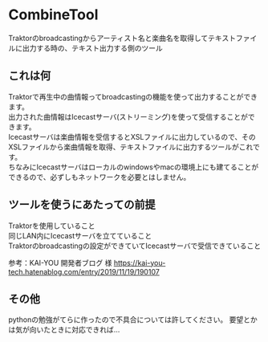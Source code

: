 # CombineTool
Traktorのbroadcastingからアーティスト名と楽曲名を取得してテキストファイルに出力する時の、テキスト出力する側のツール

## これは何
Traktorで再生中の曲情報ってbroadcastingの機能を使って出力することができます。  
出力された曲情報はIcecastサーバ(ストリーミング)を使って受信することができます。  
Icecastサーバは楽曲情報を受信するとXSLファイルに出力しているので、そのXSLファイルから楽曲情報を取得、テキストファイルに出力するツールがこれです。  
ちなみにIcecastサーバはローカルのwindowsやmacの環境上にも建てることができるので、必ずしもネットワークを必要とはしません。  

## ツールを使うにあたっての前提
Traktorを使用していること  
同じLAN内にIcecastサーバを立てていること  
Traktorのbroadcastingの設定ができていてIcecastサーバで受信できていること

参考：KAI-YOU 開発者ブログ 様
https://kai-you-tech.hatenablog.com/entry/2019/11/19/190107

## その他
pythonの勉強がてらに作ったので不具合については許してください。
要望とかは気が向いたときに対応できれば…

